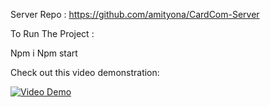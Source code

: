 Server Repo : https://github.com/amityona/CardCom-Server

To Run The Project :

Npm i 
Npm start


Check out this video demonstration:

[![Video Demo](https://img.youtube.com/vi/CPKXnBkBqFo/0.jpg)](https://www.youtube.com/watch?v=CPKXnBkBqFo)
